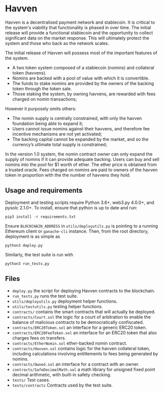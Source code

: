 # Havven

Havven is a decentralised payment network and stablecoin.
It is critical to the system's viability that functionality is phased in over time. The initial release will provide a functional stablecoin and the opportunity to collect significant data on the market response. This will ultimately protect the system and those who back as the network scales.

The initial release of Havven will possess most of the important features of the system.

* A two token system composed of a stablecoin (nomins) and collateral token (havvens).
* Nomins are backed with a pool of value with which it is convertible.
* The funds to stake nomins are provided by the owners of the backing token through the token sale.
* Those staking the system, by owning havvens, are rewarded with fees charged on nomin transactions;

However it purposely omits others:

* The nomin supply is centrally constrained, with only the havven foundation being able to expand it;
* Users cannot issue nomins against their havvens, and therefore fee incentive mechanisms are not yet activated;
* The backing capital cannot be expanded by the market, and so the currency’s ultimate total supply is constrained;

In the version 1.0 system, the nomin contract owner can only expand the supply of nomins if it can provide adequate backing.
Users can buy and sell nomins into the pool for $1 worth of ether. The ether price is
obtained from a trusted oracle. Fees charged on nomins are paid to owners of the havven token
in proportion with the the number of havvens they hold.


## Usage and requirements

Deployment and testing scripts require Python 3.6+, web3.py 4.0.0+, and pysolc 2.1.0+. To install, ensure that python is up to date and run:

```pip3 install -r requirements.txt```

Ensure `BLOCKCHAIN_ADDRESS` in `utils/deployutils.py` is pointing to a running
Ethereum client or `ganache-cli` instance. Then, from the root directory,
deployment is as simple as

```python3 deploy.py```

Similarly, the test suite is run with

```python3 run_tests.py```


## Files

* `deploy.py` the script for deploying Havven contracts to the blockchain.
* `run_tests.py` runs the test suite.
* `utils/deployutils.py` deployment helper functions.
* `utils/testutils.py` testing helper functions.
* `contracts/` contains the smart contracts that will actually be deployed.
* `contracts/Court.sol` the logic for a court of arbitration to enable the balance of malicious contracts to be democratically confiscated.
* `contracts/ERC20Token.sol` an interface for a generic ERC20 token.
* `contracts/ERC20FeeToken.sol` an interface for an ERC20 token that also charges fees on transfers.
* `contracts/EtherNomin.sol` ether-backed nomin contract.
* `contracts/Havven.sol` contains logic for the havven collateral token, including calculations involving entitlements to fees being generated by nomins.
* `contracts/Owned.sol` an interface for a contract with an owner.
* `contracts/SafeDecimalMath.sol` a math library for unsigned fixed point decimal arithmetic, with built-in safety checking.
* `tests/` Test cases.
* `tests/contracts` Contracts used by the test suite.
